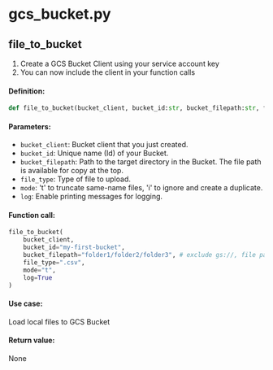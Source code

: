 # gcs_bucket.py

## file_to_bucket

1. Create a GCS Bucket Client using your service account key
2. You can now include the client in your function calls

#### **Definition:**
```py
def file_to_bucket(bucket_client, bucket_id:str, bucket_filepath:str, file_type:str, file_path:str, mode:str, log=False) -> None:
```

#### **Parameters:**
- `bucket_client`: Bucket client that you just created.
- `bucket_id`: Unique name (Id) of your Bucket.
- `bucket_filepath`: Path to the target directory in the Bucket. The file path is available for copy at the top.
- `file_type`: Type of file to upload.
- `mode`: 't' to truncate same-name files, 'i' to ignore and create a duplicate.
- `log`: Enable printing messages for logging.

#### **Function call:**
```py
file_to_bucket(
    bucket_client,
    bucket_id="my-first-bucket",
    bucket_filepath="folder1/folder2/folder3", # exclude gs://, file path avaliable for copy in Bucket
    file_type=".csv",
    mode="t",
    log=True
)
```

#### **Use case:**
Load local files to GCS Bucket

#### **Return value:**
None
